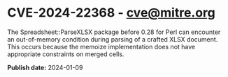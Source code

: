 # CVE-2024-22368 - cve@mitre.org

The Spreadsheet::ParseXLSX package before 0.28 for Perl can encounter an out-of-memory condition during parsing of a crafted XLSX document. This occurs because the memoize implementation does not have appropriate constraints on merged cells.

**Publish date:** 2024-01-09

